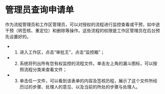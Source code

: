 # 管理员查询申请单
作为流程管理员和工作区管理员，可以对授权的流程进行监控查看或干预，如中途干预（转签核、重定位）和删除等操作。这些流程的权限是工作区管理员在后台预先设置好的。

- 1. 进入工作区，点击“审批王”，点击“监控箱”；
- 2. 系统将列出所有您有权监控的流程文件。单击左上角的漏斗图标，可以按照流程分类来查看文件；
- 3. 单击任一文件，可以看到该表单的内容及签核历程，展示了这个文件所经历过的步骤、处理人的意见、以及当前的所处的步骤与处理人。

